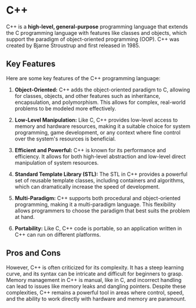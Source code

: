 # C++

C++ is a **high-level, general-purpose** programming language that extends the C programming language with features like classes and objects, which support the paradigm of object-oriented programming (OOP). C++ was created by Bjarne Stroustrup and first released in 1985.

## Key Features

Here are some key features of the C++ programming language:

1. **Object-Oriented:** C++ adds the object-oriented paradigm to C, allowing for classes, objects, and other features such as inheritance, encapsulation, and polymorphism. This allows for complex, real-world problems to be modeled more effectively.

2. **Low-Level Manipulation:** Like C, C++ provides low-level access to memory and hardware resources, making it a suitable choice for system programming, game development, or any context where fine control over the system's resources is beneficial.

3. **Efficient and Powerful:** C++ is known for its performance and efficiency. It allows for both high-level abstraction and low-level direct manipulation of system resources.

4. **Standard Template Library (STL):** The STL in C++ provides a powerful set of reusable template classes, including containers and algorithms, which can dramatically increase the speed of development.

5. **Multi-Paradigm:** C++ supports both procedural and object-oriented programming, making it a multi-paradigm language. This flexibility allows programmers to choose the paradigm that best suits the problem at hand.

6. **Portability:** Like C, C++ code is portable, so an application written in C++ can run on different platforms.

## Pros and Cons

However, C++ is often criticized for its complexity. It has a steep learning curve, and its syntax can be intricate and difficult for beginners to grasp. Memory management in C++ is manual, like in C, and incorrect handling can lead to issues like memory leaks and dangling pointers. Despite these complexities, C++ remains a powerful tool in areas where control, speed, and the ability to work directly with hardware and memory are paramount.
